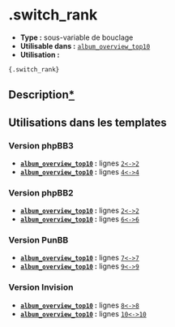 # .switch_rank
* __Type :__ sous-variable de bouclage
* __Utilisable dans :__ [`album_overview_top10`](../tpl/album_overview_top10.md#readme)
* __Utilisation :__

```html
{.switch_rank}
```

## Description[*](https://fa-tvars.appspot.com/var/.switch_rank)
## Utilisations dans les templates

### Version phpBB3
* __[`album_overview_top10`](../tpl/album_overview_top10.md#readme) :__ lignes [`2`](../src/prosilver/album_overview_top10.tpl#L2)[`<->`](../src/prosilver/album_overview_top10.tpl#L2-L2)[`2`](../src/prosilver/album_overview_top10.tpl#L2)
* __[`album_overview_top10`](../tpl/album_overview_top10.md#readme) :__ lignes [`4`](../src/prosilver/album_overview_top10.tpl#L4)[`<->`](../src/prosilver/album_overview_top10.tpl#L4-L4)[`4`](../src/prosilver/album_overview_top10.tpl#L4)

### Version phpBB2
* __[`album_overview_top10`](../tpl/album_overview_top10.md#readme) :__ lignes [`2`](../src/subsilver/album_overview_top10.tpl#L2)[`<->`](../src/subsilver/album_overview_top10.tpl#L2-L2)[`2`](../src/subsilver/album_overview_top10.tpl#L2)
* __[`album_overview_top10`](../tpl/album_overview_top10.md#readme) :__ lignes [`6`](../src/subsilver/album_overview_top10.tpl#L6)[`<->`](../src/subsilver/album_overview_top10.tpl#L6-L6)[`6`](../src/subsilver/album_overview_top10.tpl#L6)

### Version PunBB
* __[`album_overview_top10`](../tpl/album_overview_top10.md#readme) :__ lignes [`7`](../src/punbb/album_overview_top10.tpl#L7)[`<->`](../src/punbb/album_overview_top10.tpl#L7-L7)[`7`](../src/punbb/album_overview_top10.tpl#L7)
* __[`album_overview_top10`](../tpl/album_overview_top10.md#readme) :__ lignes [`9`](../src/punbb/album_overview_top10.tpl#L9)[`<->`](../src/punbb/album_overview_top10.tpl#L9-L9)[`9`](../src/punbb/album_overview_top10.tpl#L9)

### Version Invision
* __[`album_overview_top10`](../tpl/album_overview_top10.md#readme) :__ lignes [`8`](../src/invision/album_overview_top10.tpl#L8)[`<->`](../src/invision/album_overview_top10.tpl#L8-L8)[`8`](../src/invision/album_overview_top10.tpl#L8)
* __[`album_overview_top10`](../tpl/album_overview_top10.md#readme) :__ lignes [`10`](../src/invision/album_overview_top10.tpl#L10)[`<->`](../src/invision/album_overview_top10.tpl#L10-L10)[`10`](../src/invision/album_overview_top10.tpl#L10)

